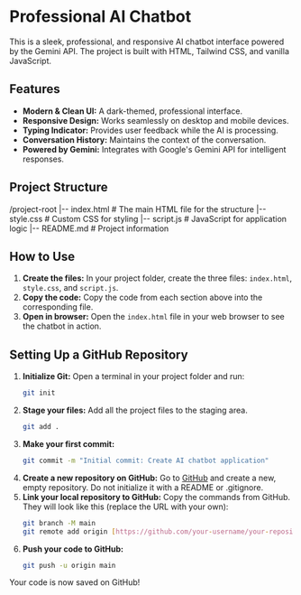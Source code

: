 # Professional AI Chatbot

This is a sleek, professional, and responsive AI chatbot interface powered by the Gemini API. The project is built with HTML, Tailwind CSS, and vanilla JavaScript.

## Features

- **Modern & Clean UI:** A dark-themed, professional interface.
- **Responsive Design:** Works seamlessly on desktop and mobile devices.
- **Typing Indicator:** Provides user feedback while the AI is processing.
- **Conversation History:** Maintains the context of the conversation.
- **Powered by Gemini:** Integrates with Google's Gemini API for intelligent responses.

## Project Structure


/project-root
|-- index.html      # The main HTML file for the structure
|-- style.css       # Custom CSS for styling
|-- script.js       # JavaScript for application logic
|-- README.md       # Project information


## How to Use

1.  **Create the files:** In your project folder, create the three files: `index.html`, `style.css`, and `script.js`.
2.  **Copy the code:** Copy the code from each section above into the corresponding file.
3.  **Open in browser:** Open the `index.html` file in your web browser to see the chatbot in action.

## Setting Up a GitHub Repository

1.  **Initialize Git:** Open a terminal in your project folder and run:
    ```bash
    git init
    ```
2.  **Stage your files:** Add all the project files to the staging area.
    ```bash
    git add .
    ```
3.  **Make your first commit:**
    ```bash
    git commit -m "Initial commit: Create AI chatbot application"
    ```
4.  **Create a new repository on GitHub:** Go to [GitHub](https://github.com/new) and create a new, empty repository. Do not initialize it with a README or .gitignore.
5.  **Link your local repository to GitHub:** Copy the commands from GitHub. They will look like this (replace the URL with your own):
    ```bash
    git branch -M main
    git remote add origin [https://github.com/your-username/your-repository-name.git](https://github.com/your-username/your-repository-name.git)
    ```
6.  **Push your code to GitHub:**
    ```bash
    git push -u origin main
    ```

Your code is now saved on GitHub!